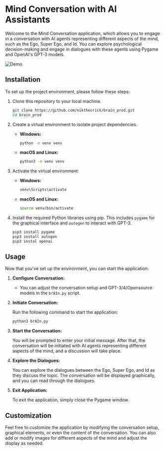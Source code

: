 

# Mind Conversation with AI Assistants

Welcome to the Mind Conversation application, which allows you to engage in a conversation with AI agents representing different aspects of the mind, such as the Ego, Super Ego, and Id. You can explore psychological decision-making and engage in dialogues with these agents using Pygame and OpenAI's GPT-3 models.

![Demo](demo.gif)

## Installation

To set up the project environment, please follow these steps:

1. Clone this repository to your local machine.

   ```bash
   git clone https://github.com/nikthecrick/brain_prod.git
   cd brain_prod
   ```

2. Create a virtual environment to isolate project dependencies.

   - **Windows:**

     ```bash
     python -m venv venv
     ```

   - **macOS and Linux:**

     ```bash
     python3 -m venv venv
     ```

3. Activate the virtual environment:

   - **Windows:**

     ```bash
     venv\Scripts\activate
     ```

   - **macOS and Linux:**

     ```bash
     source venv/bin/activate
     ```

4. Install the required Python libraries using pip. This includes `pygame` for the graphical interface and `autogen` to interact with GPT-3.

   ```bash
   pip3 install pygame
   pip3 install autogen
   pip3 instal openai
   ```

## Usage

Now that you've set up the environment, you can start the application:

1. **Configure Conversation:**

   - You can adjust the conversation setup and GPT-3/4/Opensource models in the `brAIn.py` script.

2. **Initiate Conversation:**

   Run the following command to start the application:

   ```bash
   python3 brAIn.py
   ```

3. **Start the Conversation:**

   You will be prompted to enter your initial message. After that, the conversation will be initiated with AI agents representing different aspects of the mind, and a discussion will take place.

4. **Explore the Dialogues:**

   You can explore the dialogues between the Ego, Super Ego, and Id as they discuss the topic. The conversation will be displayed graphically, and you can read through the dialogues.

5. **Exit Application:**

   To exit the application, simply close the Pygame window.

## Customization

Feel free to customize the application by modifying the conversation setup, graphical elements, or even the content of the conversation. You can also add or modify images for different aspects of the mind and adjust the display as needed.

